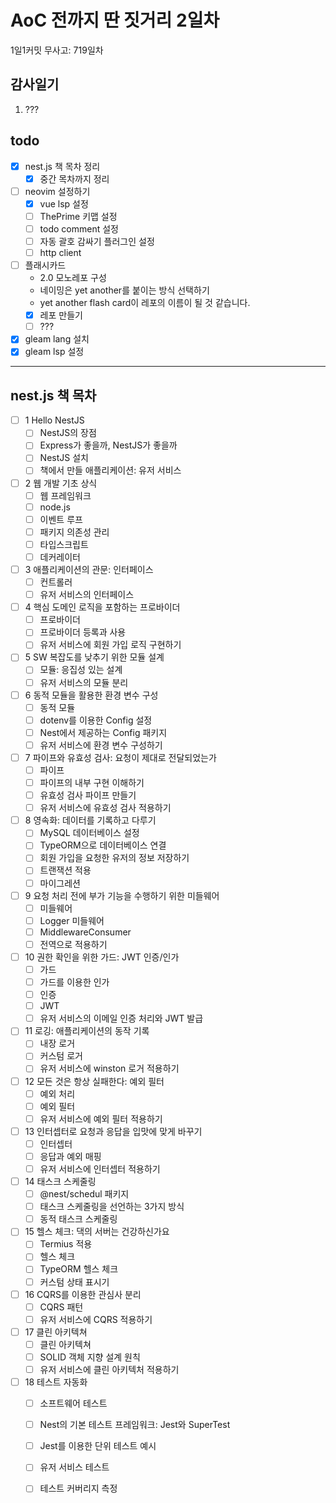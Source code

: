 # AoC 전까지 딴 짓거리 2일차

1일1커밋 무사고: 719일차

## 감사일기

1. ???

## todo

- [x] nest.js 책 목차 정리
  - [x] 중간 목차까지 정리
- [ ] neovim 설정하기
  - [x] vue lsp 설정
  - [ ] ThePrime 키맵 설정
  - [ ] todo comment 설정
  - [ ] 자동 괄호 감싸기 플러그인 설정
  - [ ] http client
- [ ] 플래시카드
  - 2.0 모노레포 구성
  - 네이밍은 yet another를 붙이는 방식 선택하기
  - yet another flash card이 레포의 이름이 될 것 같습니다.
  - [x] 레포 만들기
  - [ ] ???
- [x] gleam lang 설치
- [x] gleam lsp 설정

---

## nest.js 책 목차

- [ ] 1 Hello NestJS
  - [ ] NestJS의 장점
  - [ ] Express가 좋을까, NestJS가 좋을까
  - [ ] NestJS 설치
  - [ ] 책에서 만들 애플리케이션: 유저 서비스
- [ ] 2 웹 개발 기초 상식
  - [ ] 웹 프레임워크
  - [ ] node.js 
  - [ ] 이벤트 루프 
  - [ ] 패키지 의존성 관리
  - [ ] 타입스크립트
  - [ ] 데커레이터
- [ ] 3 애플리케이션의 관문: 인터페이스
  - [ ] 컨트롤러
  - [ ] 유저 서비스의 인터페이스
- [ ] 4 핵심 도메인 로직을 포함하는 프로바이더
  - [ ] 프로바이더
  - [ ] 프로바이더 등록과 사용
  - [ ] 유저 서비스에 회원 가입 로직 구현하기
- [ ] 5 SW 복잡도를 낮추기 위한 모듈 설계
  - [ ] 모듈: 응집성 있는 설계
  - [ ] 유저 서비스의 모듈 분리
- [ ] 6 동적 모듈을 활용한 환경 변수 구성
  - [ ] 동적 모듈
  - [ ] dotenv를 이용한 Config 설정
  - [ ] Nest에서 제공하는 Config 패키지
  - [ ] 유저 서비스에 환경 변수 구성하기
- [ ] 7 파이프와 유효성 검사: 요청이 제대로 전달되었는가
  - [ ] 파이프
  - [ ] 파이프의 내부 구현 이해하기
  - [ ] 유효성 검사 파이프 만들기
  - [ ] 유저 서비스에 유효성 검사 적용하기
- [ ] 8 영속화: 데이터를 기록하고 다루기
  - [ ] MySQL 데이터베이스 설정
  - [ ] TypeORM으로 데이터베이스 연결
  - [ ] 회원 가입을 요청한 유저의 정보 저장하기
  - [ ] 트랜잭션 적용
  - [ ] 마이그레션
- [ ] 9 요청 처리 전에 부가 기능을 수행하기 위한 미들웨어
  - [ ] 미들웨어
  - [ ] Logger 미들웨어
  - [ ] MiddlewareConsumer
  - [ ] 전역으로 적용하기
- [ ] 10 권한 확인을 위한 가드: JWT 인증/인가 
  - [ ] 가드
  - [ ] 가드를 이용한 인가
  - [ ] 인증
  - [ ] JWT
  - [ ] 유저 서비스의 이메일 인증 처리와 JWT 발급
- [ ] 11 로깅: 애플리케이션의 동작 기록 
  - [ ] 내장 로거
  - [ ] 커스텀 로거
  - [ ] 유저 서비스에 winston 로거 적용하기
- [ ] 12 모든 것은 항상 실패한다: 예외 필터
  - [ ] 예외 처리
  - [ ] 예외 필터
  - [ ] 유저 서비스에 예외 필터 적용하기
- [ ] 13 인터셉터로 요청과 응답을 입맛에 맞게 바꾸기
  - [ ] 인터셉터
  - [ ] 응답과 예외 매핑
  - [ ] 유저 서비스에 인터셉터 적용하기
- [ ] 14 태스크 스케줄링
  - [ ] @nest/schedul 패키지
  - [ ] 태스크 스케줄링을 선언하는 3가지 방식
  - [ ] 동적 태스크 스케줄링
- [ ] 15 헬스 체크: 댁의 서버는 건강하신가요
  - [ ] Termius 적용
  - [ ] 헬스 체크
  - [ ] TypeORM 헬스 체크
  - [ ] 커스텀 상태 표시기
- [ ] 16 CQRS를 이용한 관심사 분리
  - [ ] CQRS 패턴
  - [ ] 유저 서비스에 CQRS 적용하기
- [ ] 17 클린 아키텍쳐
  - [ ] 클린 아키텍쳐
  - [ ] SOLID 객체 지향 설계 원칙
  - [ ] 유저 서비스에 클린 아키텍처 적용하기
- [ ] 18 테스트 자동화
  - [ ] 소프트웨어 테스트
  - [ ] Nest의 기본 테스트 프레임워크: Jest와 SuperTest
  - [ ] Jest를 이용한 단위 테스트 예시
  - [ ] 유저 서비스 테스트
  - [ ] 테스트 커버리지 측정

